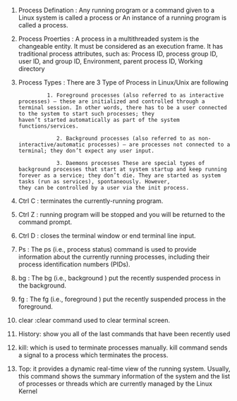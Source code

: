 1. Process Defination : Any running program or a command given to a Linux system is called a process or An instance of a running program 				 is called a process.


2. Process Proerties : A process in a multithreaded system is the changeable entity.
			It must be considered as an execution frame. It has traditional process attributes, such as:
			Process ID, process group ID, user ID, and group ID, Environment, parent process ID, Working directory


3. Process Types : There are 3 Type of Process in Linux/Unix are following

    		    1. Foreground processes (also referred to as interactive processes) – these are initialized and controlled through a  			       terminal session. In other words, there has to be a user connected to the system to start such processes; they 			       haven’t started automatically as part of the system functions/services.
    
                   2. Background processes (also referred to as non-interactive/automatic processes) – are processes not connected to a 			      terminal; they don’t expect any user input.
    
                   3. Daemons processes These are special types of background processes that start at system startup and keep running 			      forever as a service; they don’t die. They are started as system tasks (run as services), spontaneously. However, 			      they can be controlled by a user via the init process.
    

4. Ctrl C : terminates the currently-running program.

5. Ctrl Z : running program will be stopped and you will be returned to the command prompt.

6. Ctrl D : closes the terminal window or end terminal line input. 

7. Ps : The ps (i.e., process status) command is used to provide information about the currently running processes, including their       	process identification numbers (PIDs). 

8. bg : The bg (i.e., background ) put the recently suspended process in the background.

9. fg : The fg (i.e., foreground )  put the recently suspended process in the foreground.
    

10. clear :clear command used to clear terminal screen.


11. History: show you all of the last commands that have been recently used

12. kill: which is used to terminate processes manually. kill command sends a signal to a process which terminates the process.

13. Top: it provides a dynamic real-time view of the running system. Usually, this command shows the summary information of the system and 	  the list of processes or threads which are currently managed by the Linux Kernel
